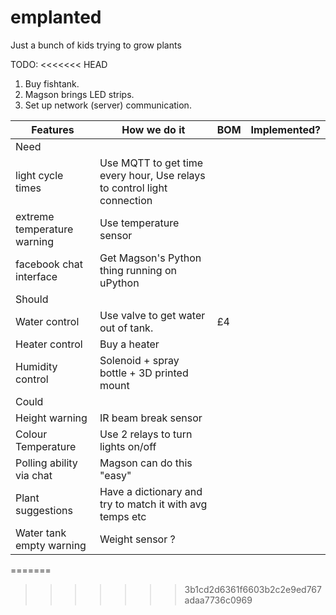 # emplanted
Just a bunch of kids trying to grow plants

TODO:
<<<<<<< HEAD
1. Buy fishtank.
2. Magson brings LED strips.
3. Set up network (server) communication.

|           Features          |                               How we do it                              | BOM | Implemented? |
|-----------------------------|-------------------------------------------------------------------------|-----|--------------|
| Need                        |                                                                         |     |              |
| light cycle times           | Use MQTT to get time every hour, Use relays to control light connection |     |              |
| extreme temperature warning | Use temperature sensor                                                  |     |              |
| facebook chat interface     | Get Magson's Python thing running on uPython                            |     |              |
| Should                      |                                                                         |     |              |
| Water control               | Use valve to get water out of tank.                                     | £4     |              |
| Heater control              | Buy a heater                                                            |     |              |
| Humidity control            | Solenoid + spray bottle + 3D printed mount                              |     |              |
| Could                       |                                                                         |     |              |
| Height warning              | IR beam break sensor                                                    |     |              |
| Colour Temperature          | Use 2 relays to turn lights on/off                                      |     |              |
| Polling ability via chat    | Magson can do this "easy"                                               |     |              |
| Plant suggestions           | Have a dictionary and try to match it with avg temps etc                |     |              |
| Water tank empty warning    | Weight sensor ?                                                         |     |              |
=======
>>>>>>> 3b1cd2d6361f6603b2c2e9ed767adaa7736c0969
